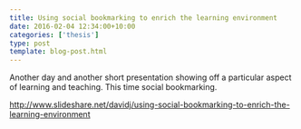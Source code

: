 ```yaml
---
title: Using social bookmarking to enrich the learning environment
date: 2016-02-04 12:34:00+10:00
categories: ['thesis']
type: post
template: blog-post.html
---
```

Another day and another short presentation showing off a particular aspect of learning and teaching. This time social bookmarking.

http://www.slideshare.net/davidj/using-social-bookmarking-to-enrich-the-learning-environment